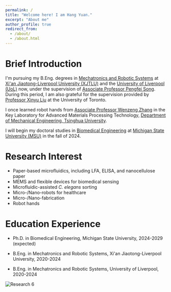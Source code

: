 ```yaml
---
permalink: /
title: "Welcome here! I am Hang Yuan."
excerpt: "About me"
author_profile: true
redirect_from: 
  - /about/
  - /about.html
---
```


Brief Introduction
=====
I'm pursuing my B.Eng. degrees in [Mechatronics and Robotic Systems](https://www.xjtlu.edu.cn/en/study/undergraduate/mechatronics-and-robotic-systems) at [Xi'an Jiaotong-Liverpool University (XJTLU)](https://www.xjtlu.edu.cn/en) and the [University of Liverpool (UoL)](https://www.liverpool.ac.uk) now, under the supervision of [Associate Professor Pengfei Song](https://www.xjtlu.edu.cn/en/departments/academic-departments/mechatronics-and-robotics/staff/pengfei-song). During this period, I am also grateful for the supervision provided by [Professor Xinyu Liu](https://scholar.google.ca/citations?user=g0O5-8gAAAAJ&hl=en) at the University of Toronto.

I once learned robot hands from [Associate Professor Wenzeng Zhang](https://scholar.google.com/citations?hl=zh-CN&user=n-3doEMAAAAJ&view_op=list_works&sortby=pubdate) in the Key Laboratory for Advanced Materials Processing Technology, [Department of Mechanical Engineering, Tsinghua University](https://www.me.tsinghua.edu.cn/en/).

I will begin my doctoral studies in [Biomedical Engineering](https://engineering.msu.edu/about/departments/bme) at [Michigan State University (MSU)](https://msu.edu/) in the fall of 2024.

Research Interest
=====
* Paper-based microfluidics, including LFA, ELISA, and nanocellulose paper
* MEMS and flexible devices for biomedical sensing
* Microfluidic-assisted _C. elegans_ sorting
* Micro-/Nano-robots for healthcare
* Micro-/Nano-fabrication
* Robot hands

Education Experience
=====
* Ph.D. in Biomedical Engineering, Michigan State University, 2024-2029 (expected)

* B.Eng. in Mechatronics and Robotic Systems, Xi'an Jiaotong-Liverpool University, 2020-2024

* B.Eng. in Mechatronics and Robotic Systems, University of Liverpool, 2020-2024


![Research 6](https://github.com/EnderHangYuan/EnderHangYuan.github.io/assets/98693538/5472078f-0be0-47f0-9fc8-8421d6f2a625)
